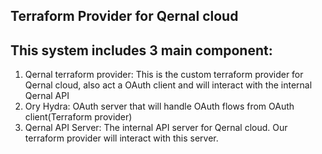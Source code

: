 ## Terraform Provider for Qernal cloud

## This system includes 3 main component: 

1. Qernal terraform provider: This is the custom terraform provider for Qernal cloud, also act a OAuth client and will interact with the internal Qernal API 
2. Ory Hydra: OAuth server that will handle OAuth flows from OAuth client(Terraform provider)
3. Qernal API Server: The internal API server for Qernal cloud. Our terraform provider will interact with this server.

